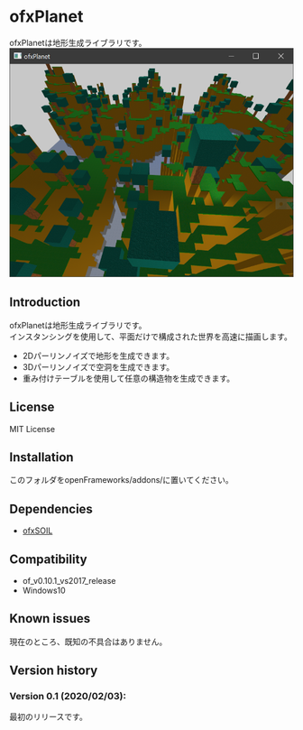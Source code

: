 ofxPlanet
=====================================

ofxPlanetは地形生成ライブラリです。  
![スクリーンショット](ss.png)

Introduction
------------
ofxPlanetは地形生成ライブラリです。  
インスタンシングを使用して、平面だけで構成された世界を高速に描画します。  
* 2Dパーリンノイズで地形を生成できます。
* 3Dパーリンノイズで空洞を生成できます。
* 重み付けテーブルを使用して任意の構造物を生成できます。

License
-------
MIT License

Installation
------------
このフォルダをopenFrameworks/addons/に置いてください。

Dependencies
------------
* [ofxSOIL](https://github.com/desktopgame/ofxSOIL)

Compatibility
------------
* of_v0.10.1_vs2017_release
* Windows10

Known issues
------------
現在のところ、既知の不具合はありません。

Version history
------------

### Version 0.1 (2020/02/03):
最初のリリースです。

